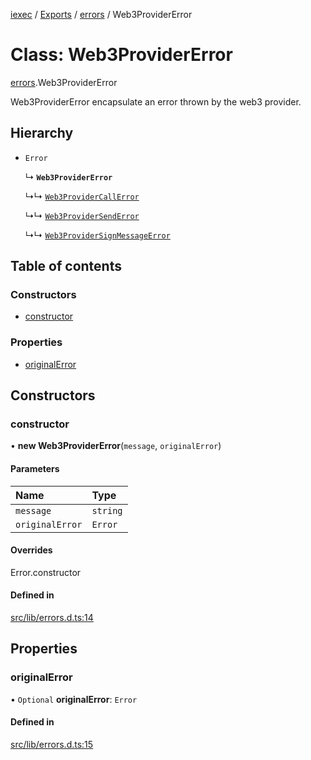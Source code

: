 [iexec](../README.md) / [Exports](../modules.md) / [errors](../modules/errors.md) / Web3ProviderError

# Class: Web3ProviderError

[errors](../modules/errors.md).Web3ProviderError

Web3ProviderError encapsulate an error thrown by the web3 provider.

## Hierarchy

- `Error`

  ↳ **`Web3ProviderError`**

  ↳↳ [`Web3ProviderCallError`](errors.Web3ProviderCallError.md)

  ↳↳ [`Web3ProviderSendError`](errors.Web3ProviderSendError.md)

  ↳↳ [`Web3ProviderSignMessageError`](errors.Web3ProviderSignMessageError.md)

## Table of contents

### Constructors

- [constructor](errors.Web3ProviderError.md#constructor)

### Properties

- [originalError](errors.Web3ProviderError.md#originalerror)

## Constructors

### constructor

• **new Web3ProviderError**(`message`, `originalError`)

#### Parameters

| Name | Type |
| :------ | :------ |
| `message` | `string` |
| `originalError` | `Error` |

#### Overrides

Error.constructor

#### Defined in

[src/lib/errors.d.ts:14](https://github.com/iExecBlockchainComputing/iexec-sdk/blob/8e573c7/src/lib/errors.d.ts#L14)

## Properties

### originalError

• `Optional` **originalError**: `Error`

#### Defined in

[src/lib/errors.d.ts:15](https://github.com/iExecBlockchainComputing/iexec-sdk/blob/8e573c7/src/lib/errors.d.ts#L15)
